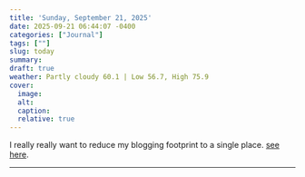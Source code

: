 ```yaml
---
title: 'Sunday, September 21, 2025'
date: 2025-09-21 06:44:07 -0400
categories: ["Journal"]
tags: [""]
slug: today
summary: 
draft: true
weather: Partly cloudy 60.1 | Low 56.7, High 75.9
cover: 
  image: 
  alt: 
  caption: 
  relative: true
---
```



I really really want to reduce my blogging footprint to a single place. [see here](/posts/2025/09/how-to-have-only-one-blog/).

----


